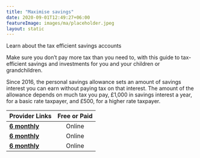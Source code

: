 ```yaml
---
title: "Maximise savings"
date: 2020-09-01T12:49:27+06:00
featureImage: images/ma/placeholder.jpeg
layout: static
---
```


Learn about the tax efficient savings accounts

Make sure you don’t pay more tax than you need to, with this guide to tax-efficient savings and investments for you and your children or grandchildren.

Since 2016, the personal savings allowance sets an amount of savings interest you can earn without paying tax on that interest. The amount of the allowance depends on much tax you pay, £1,000 in savings interest a year, for a basic rate taxpayer, and £500, for a higher rate taxpayer.

| Provider Links      | Free or Paid  |  
| :-----------          | :--------------:      |  
| [**6 monthly**](Which?) | Online | 
| [**6 monthly**](MoneySavingExpert.com) | Online | 
| [**6 monthly**](Moneyfacts.co.uk) | Online | 
  

<br/><br/>







